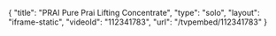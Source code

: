 {
    "title": "PRAI Pure Prai Lifting Concentrate",
    "type": "solo",
    "layout": "iframe-static",
    "videoId": "112341783",
    "url": "\/tvpembed\/112341783"
}